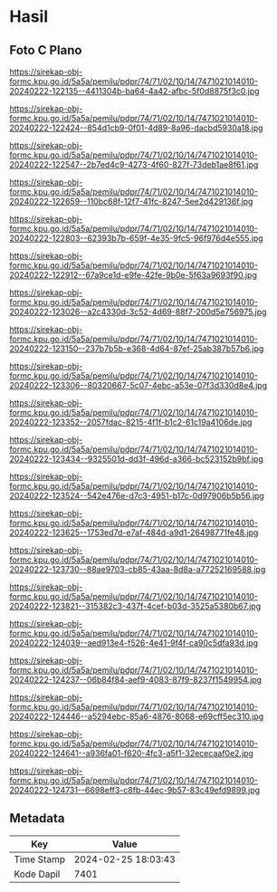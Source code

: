 # Hasil

## Foto C Plano

https://sirekap-obj-formc.kpu.go.id/5a5a/pemilu/pdpr/74/71/02/10/14/7471021014010-20240222-122135--4411304b-ba64-4a42-afbc-5f0d8875f3c0.jpg

https://sirekap-obj-formc.kpu.go.id/5a5a/pemilu/pdpr/74/71/02/10/14/7471021014010-20240222-122424--854d1cb9-0f01-4d89-8a96-dacbd5930a18.jpg

https://sirekap-obj-formc.kpu.go.id/5a5a/pemilu/pdpr/74/71/02/10/14/7471021014010-20240222-122547--2b7ed4c9-4273-4f60-827f-73deb1ae8f61.jpg

https://sirekap-obj-formc.kpu.go.id/5a5a/pemilu/pdpr/74/71/02/10/14/7471021014010-20240222-122659--110bc68f-12f7-41fc-8247-5ee2d429136f.jpg

https://sirekap-obj-formc.kpu.go.id/5a5a/pemilu/pdpr/74/71/02/10/14/7471021014010-20240222-122803--62393b7b-659f-4e35-9fc5-96f976d4e555.jpg

https://sirekap-obj-formc.kpu.go.id/5a5a/pemilu/pdpr/74/71/02/10/14/7471021014010-20240222-122912--67a9ce1d-e9fe-42fe-9b0e-5f63a9693f90.jpg

https://sirekap-obj-formc.kpu.go.id/5a5a/pemilu/pdpr/74/71/02/10/14/7471021014010-20240222-123026--a2c4330d-3c52-4d69-88f7-200d5e756975.jpg

https://sirekap-obj-formc.kpu.go.id/5a5a/pemilu/pdpr/74/71/02/10/14/7471021014010-20240222-123150--237b7b5b-e368-4d64-87ef-25ab387b57b6.jpg

https://sirekap-obj-formc.kpu.go.id/5a5a/pemilu/pdpr/74/71/02/10/14/7471021014010-20240222-123306--80320667-5c07-4ebc-a53e-07f3d330d8e4.jpg

https://sirekap-obj-formc.kpu.go.id/5a5a/pemilu/pdpr/74/71/02/10/14/7471021014010-20240222-123352--2057fdac-8215-4f1f-b1c2-61c19a4106de.jpg

https://sirekap-obj-formc.kpu.go.id/5a5a/pemilu/pdpr/74/71/02/10/14/7471021014010-20240222-123434--9325501d-dd3f-496d-a366-bc523152b9bf.jpg

https://sirekap-obj-formc.kpu.go.id/5a5a/pemilu/pdpr/74/71/02/10/14/7471021014010-20240222-123524--542e476e-d7c3-4951-b17c-0d97906b5b56.jpg

https://sirekap-obj-formc.kpu.go.id/5a5a/pemilu/pdpr/74/71/02/10/14/7471021014010-20240222-123625--1753ed7d-e7af-484d-a9d1-26498771fe48.jpg

https://sirekap-obj-formc.kpu.go.id/5a5a/pemilu/pdpr/74/71/02/10/14/7471021014010-20240222-123730--88ae9703-cb85-43aa-8d8a-a77252169588.jpg

https://sirekap-obj-formc.kpu.go.id/5a5a/pemilu/pdpr/74/71/02/10/14/7471021014010-20240222-123821--315382c3-437f-4cef-b03d-3525a5380b67.jpg

https://sirekap-obj-formc.kpu.go.id/5a5a/pemilu/pdpr/74/71/02/10/14/7471021014010-20240222-124039--aed913e4-f526-4e41-9f4f-ca90c5dfa93d.jpg

https://sirekap-obj-formc.kpu.go.id/5a5a/pemilu/pdpr/74/71/02/10/14/7471021014010-20240222-124237--06b84f84-aef9-4083-87f9-8237f1549954.jpg

https://sirekap-obj-formc.kpu.go.id/5a5a/pemilu/pdpr/74/71/02/10/14/7471021014010-20240222-124446--a5294ebc-85a6-4876-8068-e69cff5ec310.jpg

https://sirekap-obj-formc.kpu.go.id/5a5a/pemilu/pdpr/74/71/02/10/14/7471021014010-20240222-124641--a936fa01-f620-4fc3-a5f1-32ececaaf0e2.jpg

https://sirekap-obj-formc.kpu.go.id/5a5a/pemilu/pdpr/74/71/02/10/14/7471021014010-20240222-124731--6698eff3-c8fb-44ec-9b57-83c49efd9899.jpg


## Metadata

| Key        | Value               |
| ---------- | ------------------- |
| Time Stamp | 2024-02-25 18:03:43 |
| Kode Dapil | 7401                |



